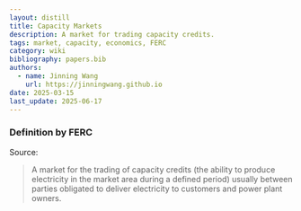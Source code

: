 ```yaml
---
layout: distill
title: Capacity Markets
description: A market for trading capacity credits.
tags: market, capacity, economics, FERC
category: wiki
bibliography: papers.bib
authors:
  - name: Jinning Wang
    url: https://jinningwang.github.io
date: 2025-03-15
last_update: 2025-06-17
---
```


### Definition by FERC

Source: <d-cite key="ferc2020glossary"></d-cite>

> A market for the trading of capacity credits (the ability to produce electricity in the market area during a defined period) usually between parties obligated to deliver electricity to customers and power plant owners.
